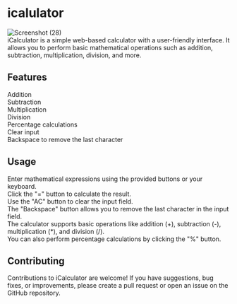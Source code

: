 # icalulator
![Screenshot (28)](https://github.com/Dheerajk99/icalulator/assets/104593008/43c51a11-89ef-4ac6-abd5-fd2ffdd8c045)
<br>
iCalculator is a simple web-based calculator with a user-friendly interface. It allows you to perform basic mathematical operations such as addition, subtraction, multiplication, division, and more.

## Features
Addition
<br>
Subtraction
<br>
Multiplication
<br>
Division
<br>
Percentage calculations
<br>
Clear input
<br>
Backspace to remove the last character

## Usage
Enter mathematical expressions using the provided buttons or your keyboard.
<br>
Click the "=" button to calculate the result.
<br>
Use the "AC" button to clear the input field.
<br>
The "Backspace" button allows you to remove the last character in the input field.
<br>
The calculator supports basic operations like addition (+), subtraction (-), multiplication (*), and division (/).
<br>
You can also perform percentage calculations by clicking the "%" button.
## Contributing
Contributions to iCalculator are welcome! If you have suggestions, bug fixes, or improvements, please create a pull request or open an issue on the GitHub repository.


